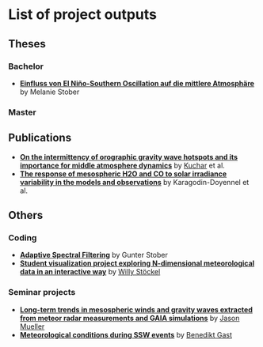 # List of project outputs

## Theses
### Bachelor
- **[Einfluss von El Niño-Southern Oscillation auf die mittlere Atmosphäre](https://github.com/VACILT/project_outputs/blob/master/theses/Bachelorarbeit_Stober.pdf)** by Melanie Stober

### Master

## Publications
- **[On the intermittency of orographic gravity wave hotspots and its importance for middle atmosphere dynamics](https://github.com/kuchaale/wcd_2020)** by [Kuchar](https://github.com/kuchaale) et al.
- **[The response of mesospheric H2O and CO to solar irradiance variability in the models and observations](https://acp.copernicus.org/preprints/acp-2020-793/)** by Karagodin-Doyennel et al.

## Others
### Coding
- **[Adaptive Spectral Filtering](https://github.com/VACILT/ASF_code)** by Gunter Stober
- **[Student visualization project exploring N-dimensional meteorological data in an interactive way](https://github.com/VACILT/student_project)** by [Willy Stöckel](https://github.com/stoeckel4code)

### Seminar projects
- **[Long-term trends in mesospheric winds and gravity waves extracted from meteor radar measurements and GAIA simulations](https://github.com/VACILT/trends_project)** by [Jason Mueller](https://github.com/jason-mueller)
- **[Meteorological conditions during SSW events](https://github.com/VACILT/SSW_project)** by [Benedikt Gast](https://github.com/gast-ben)

